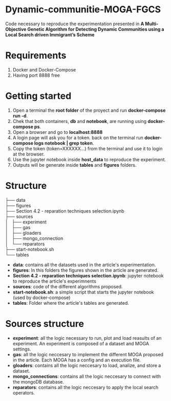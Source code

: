 # Dynamic-communitie-MOGA-FGCS
Code necessary to reproduce the experimentation presented in **A Multi-Objective Genetic Algorithm for Detecting Dynamic Communities using a Local Search driven Immigrant’s Scheme**

# Requirements
1. Docker and Docker-Compose
2. Having port 8888 free 

# Getting started

1. Open a terminal the **root folder** of the proyect and run **docker-compose run -d**.
2. Chek that both containers, **db** and **notebook**, are running using **docker-compose ps**.
3. Open a browser and go to **localhost:8888**
4. A login page will ask you for a token. back on the terminal run **docker-compose logs notebook | grep token**.
5. Copy the token (token=XXXXXX...) from the terminal and use it to login at the browser.
6. Use the jupyter notebook inside **host_data** to reproduce the experiment.
7. Outputs will be generate inside **tables** and **figures** folders.

# Structure

├── data<br/>
├── figures<br/>
├── Section 4.2 - reparation techniques selection.ipynb<br/>
├── sources<br/>
│   ├── experiment<br/>
│   ├── gas<br/>
│   ├── gloaders<br/>
│   ├── mongo_connection<br/>
│   └── reparators<br/>
├── start-notebook.sh<br/>
└── tables<br/>

* **data**: contains all the datasets used in the article's experimentation.
* **figures**: In this folders the figures shown in the article are generated.
* **Section 4.2 - reparation techniques selection.ipynb**: jupyter notebook to reproduce the article's experimnents
* **sources**: code of the different algorithms proposed.
* **start-notebook.sh**: a simple script that starts the jupyter notebook (used by docker-compose)
* **tables**: Folder where the article's tables are generated.

# Sources structure

* **experiment**: all the logic necessary to run, plot and load reasults of an experiment. An experiment is composed of a dataset and MOGA settings.
* **gas**: all the logic neccesary to implement the different MOGA proposed in the article. Each MOGA has a config and an execution file.
* **gloaders**: contains all the logic neccesary to load, analize, and store a dataset.
* **mongo_connections**: contains all the logic neccesary to connect with the mongoDB database.
* **reparators**: contains all the logic neccesary to apply the local search operators.
